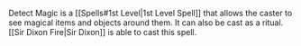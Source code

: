 Detect Magic is a [[Spells#1st Level|1st Level Spell]] that allows the caster to see magical items and objects around them. It can also be cast as a ritual. [[Sir Dixon Fire|Sir Dixon]] is able to cast this spell.